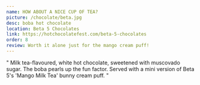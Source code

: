 ```yaml
---
name: HOW ABOUT A NICE CUP OF TEA?
picture: /chocolate/beta.jpg
desc: boba hot chocolate
location: Beta 5 Chocolates
link: https://hotchocolatefest.com/beta-5-chocolates
order: 8
review: Worth it alone just for the mango cream puff!
---
```


"
Milk tea-flavoured, white hot chocolate, sweetened with muscovado sugar. The boba pearls up the fun factor. Served with a mini version of Beta 5's 'Mango Milk Tea' bunny cream puff.
"
